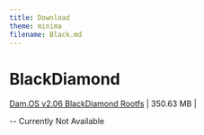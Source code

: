 ```yaml
---
title: Download
theme: minima
filename: Black.md
---
```


# BlackDiamond
[Dam.OS v2.06 BlackDiamond Rootfs](https://smgxscripts.github.io/Dam.OS/men) | 350.63 MB |

-- Currently Not Available
